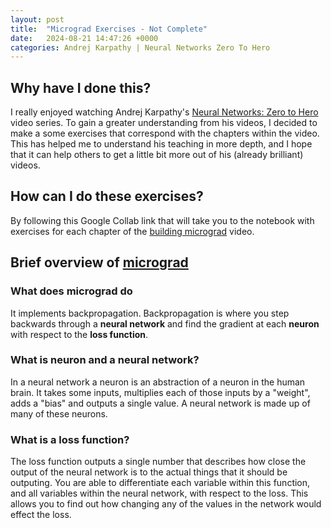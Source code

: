 ```yaml
---
layout: post
title:  "Micrograd Exercises - Not Complete"
date:   2024-08-21 14:47:26 +0000
categories: Andrej Karpathy | Neural Networks Zero To Hero
---
```

## Why have I done this?
I really enjoyed watching Andrej Karpathy's [Neural Networks: Zero to Hero][zero2hero-series] video series. To gain a greater understanding from his videos, I decided to make a some exercises that correspond with the chapters within the video. This has helped me to understand his teaching in more depth, and I hope that it can help others to get a little bit more out of his (already brilliant) videos.

## How can I do these exercises?
By following this Google Collab link that will take you to the notebook with exercises for each chapter of the [building micrograd][mgrad-video] video.


## Brief overview of [micrograd][mgrad-gh]
### What does micrograd do
It implements backpropagation. Backpropagation is where you step backwards through a __neural network__ and find the gradient at each __neuron__ with respect to the __loss function__.

### What is neuron and a neural network?
In a neural network a neuron is an abstraction of a neuron in the human brain. It takes some inputs, multiplies each of those inputs by a "weight", adds a "bias" and outputs a single value. A neural network is made up of many of these neurons.

### What is a loss function?
The loss function outputs a single number that describes how close the output of the neural network is to the actual things that it should be outputing. You are able to differentiate each variable within this function, and all variables within the neural network, with respect to the loss. This allows you to find out how changing any of the values in the network would effect the loss.

[mgrad-video]: https://www.youtube.com/watch?v=VMj-3S1tku0
[mgrad-gh]: https://github.com/karpathy/micrograd
[zero2hero-series]: https://www.youtube.com/playlist?list=PLAqhIrjkxbuWI23v9cThsA9GvCAUhRvKZ